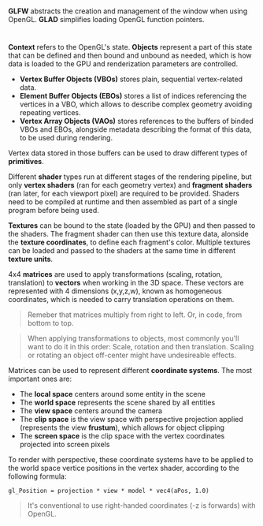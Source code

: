 #

**GLFW** abstracts the creation and management of the window when using OpenGL. **GLAD** simplifies loading OpenGL function pointers.

#

**Context** refers to the OpenGL's state. **Objects** represent a part of this state that can be defined and then bound and unbound as needed, which is how data is loaded to the GPU and renderization parameters are controlled. 

- **Vertex Buffer Objects (VBOs)** stores plain, sequential vertex-related data. 
- **Element Buffer Objects (EBOs)** stores a list of indices referencing the vertices in a VBO, which allows to describe complex geometry avoiding repeating vertices. 
- **Vertex Array Objects (VAOs)** stores references to the buffers of binded VBOs and EBOs, alongside metadata describing the format of this data, to be used during rendering.

Vertex data stored in those buffers can be used to draw different types of **primitives**.

Different **shader** types run at different stages of the rendering pipeline, but only **vertex shaders** (ran for each geometry vertex) and **fragment shaders** (ran later, for each viewport pixel) are required to be provided. Shaders need to be compiled at runtime and then assembled as part of a single program before being used.

**Textures** can be bound to the state (loaded by the GPU) and then passed to the shaders. The fragment shader can then use this texture data, alonside the **texture coordinates**, to define each fragment's color. Multiple textures can be loaded and passed to the shaders at the same time in different **texture units**.

4x4 **matrices** are used to apply transformations (scaling, rotation, translation) to **vectors** when working in the 3D space. These vectors are represented with 4 dimensions (x,y,z,w), known as homogeneous coordinates, which is needed to carry translation operations on them.

> Remeber that matrices multiply from right to left. Or, in code, from bottom to top.

> When applying transformations to objects, most commonly you'll want to do it in this order: Scale, rotation and then translation. Scaling or rotating an object off-center might have undesireable effects.

Matrices can be used to represent different **coordinate systems**. The most important ones are: 

- The **local space** centers around some entity in the scene
- The **world space** represents the scene shared by all entities
- The **view space** centers around the camera 
- The **clip space** is the view space with perspective projection applied (represents the view **frustum**), which allows for object clipping
- The **screen space** is the clip space with the vertex coordinates projected into screen pixels 

To render with perspective, these coordinate systems have to be applied to the world space vertice positions in the vertex shader, according to the following formula:

`gl_Position = projection * view * model * vec4(aPos, 1.0)`

> It's conventional to use right-handed coordinates (-z is forwards) with OpenGL.
